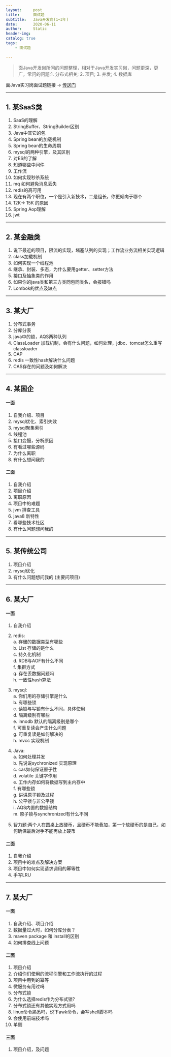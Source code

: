 ```yaml
---
layout:     post
title:      面试题
subtitle:   Java开发岗(1~3年)
date:       2020-06-11
author:     Static
header-img: 
catalog: true
tags:
    - 面试题
    
---
```


> 面Java开发岗所问的问题整理，相对于Java开发实习岗，问题更深，更广，常问的问题:1. 分布式相关; 2. 项目; 3. 并发; 4. 数据库

面Java实习岗面试题链接 -> [传送门](http://whvixd.com/2017/12/21/interviews/)

---

## 1. 某SaaS类

1. SaaS的理解
2. StringBuffer、StringBuilder区别
3. Java中其它的包
4. Spring bean的加载机制
5. Spring bean的生命周期
6. mysql的两种引擎，及其区别
7. 对ES的了解
8. 知道哪些中间件
9. 工作流
10. 如何实现秒杀系统
11. mq 如何避免消息丢失
12. redis的高可用
13. 现在有两个职位，一个是引入新技术，二是组长，你更倾向于哪个
14. 12K-> 15K 的原因
15. Spring Aop理解
16. jwt

---

## 2. 某金融类

1. 说下最近的项目，限流的实现，堵塞队列的实现；工作流业务流相关实现逻辑
2. class加载机制
3. 如何实现一个线程池
4. 继承、封装、多态，为什么要用getter、setter方法
5. 接口及抽象类的作用
6. 如果你的java类和第三方类同包同类名，会报错吗
7. Lombok的优点及缺点

---

## 3. 某大厂

1. 分布式事务 
2. 分库分表 
3. java中的锁，AQS两种队列 
4. ClassLoader 加载机制，会有什么问题，如何处理，jdbc、tomcat怎么重写classloader 
5. CAP
6. redis 一致性hash解决什么问题
7. CAS存在的问题及如何解决

---

## 4. 某国企

#### 一面

1. 自我介绍、项目
2. mysql优化、索引失效
3. mysql聚集索引
4. 线程池
5. 接口变慢，分析原因
6. 有看过哪些源码
7. 为什么离职
8. 有什么想问我的

#### 二面

1. 自我介绍
2. 项目介绍
3. 离职原因
4. 项目中的难题
5. jvm 排查工具
6. java8 新特性
7. 看哪些技术社区
8. 有什么问题想问我的

---

## 5. 某传统公司

1. 项目介绍
2. mysql优化
3. 有什么问题想问我的
(主要问项目)

---

## 6. 某大厂

#### 一面

1. 自我介绍
2. redis: <br/>
    a. 存储的数据类型有哪些 <br/>
    b. List 存储的是什么 <br/>
    c. 持久化机制 <br/>
    d. RDB与AOF有什么不同 <br/>
    f. 集群方式 <br/>
    g. 存在丢数据问题吗 <br/>
    h. 一致性hash算法 <br/>

3. mysql: <br/>
    a. 你们用的存储引擎是什么 <br/>
    b. 有哪些锁 <br/>
    c. 读锁与写锁有什么不同，具体使用 <br/>
    d. 隔离级别有哪些 <br/>
    e. innodb 默认的隔离级别是哪个 <br/>
    f. 可重复读会产生什么问题 <br/>
    g. 可重复读是如何解决的 <br/>
    h. mvcc 实现机制 <br/>

4. Java: <br/>
    a. 如何处理并发 <br/>
    b. 先说说sychronized 实现原理 <br/>
    c. cas如何保证原子性 <br/>
    d. volatile 关键字作用 <br/>
    e. 工作内存如何将数据写到主内存中 <br/>
    f. 有哪些锁 <br/>
    g. 讲讲原子锁及过程 <br/>
    h. 公平锁与非公平锁 <br/>
    i. AQS内置的数据结构 <br/>
    m. 原子锁与synchronized有什么不同 <br/>
5. 智力题:两个人在圆桌上放硬币，且硬币不能叠加，第一个放硬币的是自己，如何确保最后对手不能再放上硬币

#### 二面

1. 自我介绍
2. 项目中的难点及解决方案
3. 项目中如何实现请求调用的幂等性
4. 手写LRU

---

## 7. 某大厂

#### 一面

1. 自我介绍、项目介绍
2. 数据量过大时，如何分库分表？
3. maven package 和 install的区别
4. 如何排查线上问题

#### 二面

1. 项目介绍
2. 介绍你们使用的流程引擎和工作流执行的过程
3. 项目中用到的幂等
4. 微服务有用过吗
5. 分布式锁
6. 为什么选择redis作为分布式锁?
7. 分布式锁还有其他实现方式用吗
8. linux命令熟悉吗，说下awk命令，会写shell脚本吗
9. 会使用前端技术吗
10. 单侧

#### 三面

1. 项目介绍，及问题